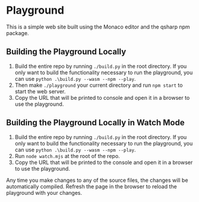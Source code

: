 # Playground

This is a simple web site built using the Monaco editor and the qsharp npm package.

## Building the Playground Locally

1. Build the entire repo by running `./build.py` in the root directory.
If you only want to build the functionality necessary to run the playground, you can use `python .\build.py --wasm --npm --play`.
2. Then make `./playground` your current directory and run `npm start` to start the web server.
3. Copy the URL that will be printed to console and open it in a browser to use the playground.

## Building the Playground Locally in Watch Mode

1. Build the entire repo by running `./build.py` in the root directory.
If you only want to build the functionality necessary to run the playground, you can use `python .\build.py --wasm --npm --play`.
2. Run `node watch.mjs` at the root of the repo.
3. Copy the URL that will be printed to the console and open it in a browser to use the playground.

Any time you make changes to any of the source files, the changes will be automatically compiled. Refresh the page in the browser to reload the playground with your changes.
